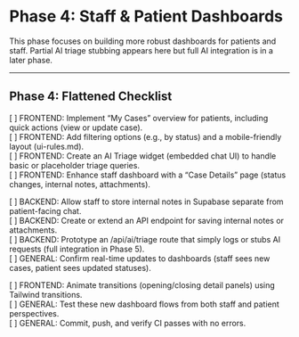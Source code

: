 # Phase 4: Staff & Patient Dashboards

This phase focuses on building more robust dashboards for patients and staff. Partial AI triage stubbing appears here but full AI integration is in a later phase.

---

## Phase 4: Flattened Checklist

[ ] FRONTEND: Implement “My Cases” overview for patients, including quick actions (view or update case).  
[ ] FRONTEND: Add filtering options (e.g., by status) and a mobile-friendly layout (ui-rules.md).  
[ ] FRONTEND: Create an AI Triage widget (embedded chat UI) to handle basic or placeholder triage queries.  
[ ] FRONTEND: Enhance staff dashboard with a “Case Details” page (status changes, internal notes, attachments).

[ ] BACKEND: Allow staff to store internal notes in Supabase separate from patient-facing chat.  
[ ] BACKEND: Create or extend an API endpoint for saving internal notes or attachments.  
[ ] BACKEND: Prototype an /api/ai/triage route that simply logs or stubs AI requests (full integration in Phase 5).  
[ ] GENERAL: Confirm real-time updates to dashboards (staff sees new cases, patient sees updated statuses).

[ ] FRONTEND: Animate transitions (opening/closing detail panels) using Tailwind transitions.  
[ ] GENERAL: Test these new dashboard flows from both staff and patient perspectives.  
[ ] GENERAL: Commit, push, and verify CI passes with no errors.
